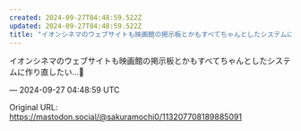 ```yaml
---
created: 2024-09-27T04:48:59.522Z
updated: 2024-09-27T04:48:59.522Z
title: "イオンシネマのウェブサイトも映画館の掲示板とかもすべてちゃんとしたシステムに作り直したい…🥲[...]"
---
```


<p>イオンシネマのウェブサイトも映画館の掲示板とかもすべてちゃんとしたシステムに作り直したい…🥲</p>

&mdash; 2024-09-27 04:48:59 UTC

Original URL: https://mastodon.social/@sakuramochi0/113207708189885091

